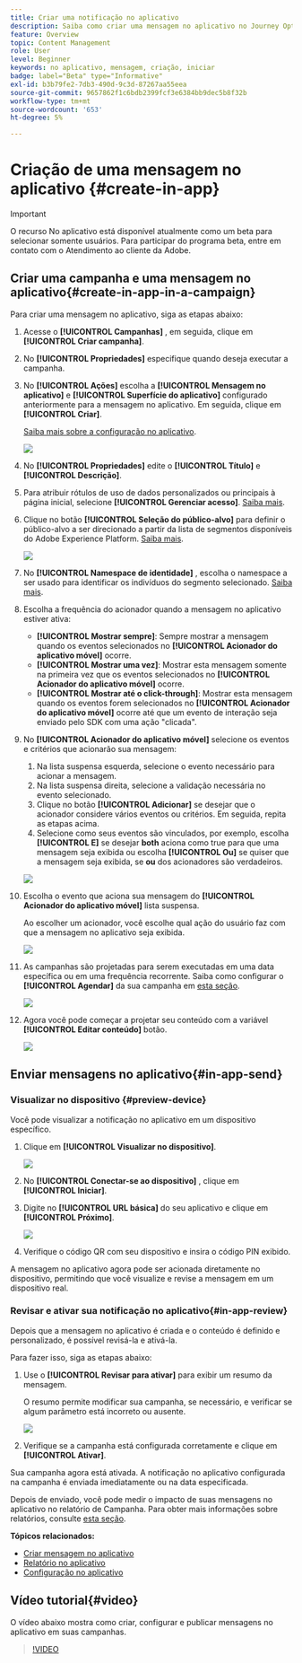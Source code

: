 ```yaml
---
title: Criar uma notificação no aplicativo
description: Saiba como criar uma mensagem no aplicativo no Journey Optimizer
feature: Overview
topic: Content Management
role: User
level: Beginner
keywords: no aplicativo, mensagem, criação, iniciar
badge: label="Beta" type="Informative"
exl-id: b3b79fe2-7db3-490d-9c3d-87267aa55eea
source-git-commit: 9657862f1c6bdb2399fcf3e6384bb9dec5b8f32b
workflow-type: tm+mt
source-wordcount: '653'
ht-degree: 5%

---
```


# Criação de uma mensagem no aplicativo {#create-in-app}

>[!IMPORTANT]
>
>O recurso No aplicativo está disponível atualmente como um beta para selecionar somente usuários. Para participar do programa beta, entre em contato com o Atendimento ao cliente da Adobe.

## Criar uma campanha e uma mensagem no aplicativo{#create-in-app-in-a-campaign}

Para criar uma mensagem no aplicativo, siga as etapas abaixo:

1. Acesse o **[!UICONTROL Campanhas]** , em seguida, clique em **[!UICONTROL Criar campanha]**.

1. No **[!UICONTROL Propriedades]** especifique quando deseja executar a campanha.

1. No **[!UICONTROL Ações]** escolha a **[!UICONTROL Mensagem no aplicativo]** e **[!UICONTROL Superfície do aplicativo]** configurado anteriormente para a mensagem no aplicativo. Em seguida, clique em **[!UICONTROL Criar]**.

   [Saiba mais sobre a configuração no aplicativo](inapp-configuration.md).

   ![](assets/in_app_create_1.png)

1. No **[!UICONTROL Propriedades]** edite o **[!UICONTROL Título]** e **[!UICONTROL Descrição]**.

1. Para atribuir rótulos de uso de dados personalizados ou principais à página inicial, selecione **[!UICONTROL Gerenciar acesso]**. [Saiba mais](../administration/object-based-access.md).

1. Clique no botão **[!UICONTROL Seleção do público-alvo]** para definir o público-alvo a ser direcionado a partir da lista de segmentos disponíveis do Adobe Experience Platform. [Saiba mais](../segment/about-segments.md).

   ![](assets/in_app_create_2.png)

1. No **[!UICONTROL Namespace de identidade]** , escolha o namespace a ser usado para identificar os indivíduos do segmento selecionado. [Saiba mais](../event/about-creating.md#select-the-namespace).

1. Escolha a frequência do acionador quando a mensagem no aplicativo estiver ativa:

   * **[!UICONTROL Mostrar sempre]**: Sempre mostrar a mensagem quando os eventos selecionados no **[!UICONTROL Acionador do aplicativo móvel]** ocorre.
   * **[!UICONTROL Mostrar uma vez]**: Mostrar esta mensagem somente na primeira vez que os eventos selecionados no **[!UICONTROL Acionador do aplicativo móvel]** ocorre.
   * **[!UICONTROL Mostrar até o click-through]**: Mostrar esta mensagem quando os eventos forem selecionados no **[!UICONTROL Acionador do aplicativo móvel]** ocorre até que um evento de interação seja enviado pelo SDK com uma ação &quot;clicada&quot;.

1. No **[!UICONTROL Acionador do aplicativo móvel]** selecione os eventos e critérios que acionarão sua mensagem:

   1. Na lista suspensa esquerda, selecione o evento necessário para acionar a mensagem.
   1. Na lista suspensa direita, selecione a validação necessária no evento selecionado.
   1. Clique no botão **[!UICONTROL Adicionar]** se desejar que o acionador considere vários eventos ou critérios. Em seguida, repita as etapas acima.
   1. Selecione como seus eventos são vinculados, por exemplo, escolha **[!UICONTROL E]** se desejar **both** aciona como true para que uma mensagem seja exibida ou escolha **[!UICONTROL Ou]** se quiser que a mensagem seja exibida, se **ou** dos acionadores são verdadeiros.

   ![](assets/in_app_create_3.png)

1. Escolha o evento que aciona sua mensagem do **[!UICONTROL Acionador do aplicativo móvel]**
lista suspensa.

   Ao escolher um acionador, você escolhe qual ação do usuário faz com que a mensagem no aplicativo seja exibida.

   ![](assets/in_app_create_3.png)

1. As campanhas são projetadas para serem executadas em uma data específica ou em uma frequência recorrente. Saiba como configurar o **[!UICONTROL Agendar]** da sua campanha em [esta seção](../campaigns/create-campaign.md#schedule).

   ![](assets/in-app-schedule.png)

1. Agora você pode começar a projetar seu conteúdo com a variável **[!UICONTROL Editar conteúdo]** botão.

   ![](assets/in_app_create_4.png)

## Enviar mensagens no aplicativo{#in-app-send}

### Visualizar no dispositivo {#preview-device}

Você pode visualizar a notificação no aplicativo em um dispositivo específico.

1. Clique em **[!UICONTROL Visualizar no dispositivo]**.

   ![](assets/in_app_create_6.png)

1. No **[!UICONTROL Conectar-se ao dispositivo]** , clique em **[!UICONTROL Iniciar]**.

1. Digite no **[!UICONTROL URL básica]** do seu aplicativo e clique em **[!UICONTROL Próximo]**.

   ![](assets/in_app_create_7.png)

1. Verifique o código QR com seu dispositivo e insira o código PIN exibido.

A mensagem no aplicativo agora pode ser acionada diretamente no dispositivo, permitindo que você visualize e revise a mensagem em um dispositivo real.

### Revisar e ativar sua notificação no aplicativo{#in-app-review}

Depois que a mensagem no aplicativo é criada e o conteúdo é definido e personalizado, é possível revisá-la e ativá-la.

Para fazer isso, siga as etapas abaixo:

1. Use o **[!UICONTROL Revisar para ativar]** para exibir um resumo da mensagem.

   O resumo permite modificar sua campanha, se necessário, e verificar se algum parâmetro está incorreto ou ausente.

   ![](assets/in_app_create_5.png)

1. Verifique se a campanha está configurada corretamente e clique em **[!UICONTROL Ativar]**.

Sua campanha agora está ativada. A notificação no aplicativo configurada na campanha é enviada imediatamente ou na data especificada.

Depois de enviado, você pode medir o impacto de suas mensagens no aplicativo no relatório de Campanha. Para obter mais informações sobre relatórios, consulte [esta seção](../reports/campaign-global-report.md#inapp-report).

**Tópicos relacionados:**

* [Criar mensagem no aplicativo](design-in-app.md)
* [Relatório no aplicativo](../reports/campaign-global-report.md#inapp-report)
* [Configuração no aplicativo](inapp-configuration.md)

## Vídeo tutorial{#video}

O vídeo abaixo mostra como criar, configurar e publicar mensagens no aplicativo em suas campanhas.

>[!VIDEO](https://video.tv.adobe.com/v/3410430?quality=12&learn=on)
